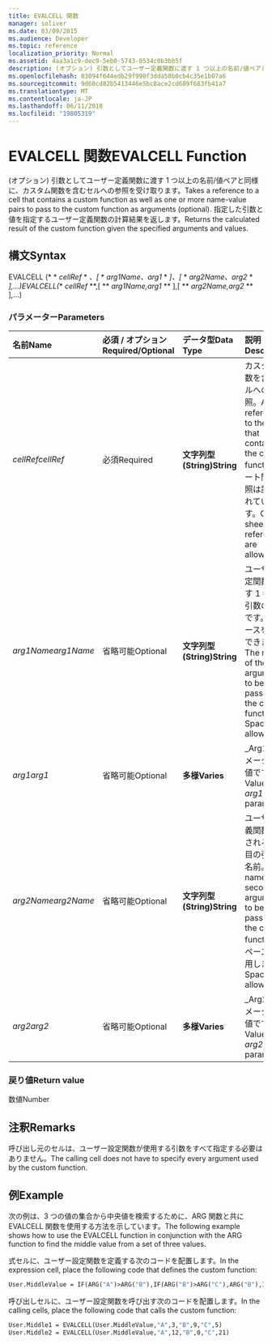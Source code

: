 ```yaml
---
title: EVALCELL 関数
manager: soliver
ms.date: 03/09/2015
ms.audience: Developer
ms.topic: reference
localization_priority: Normal
ms.assetid: 4aa3a1c9-dec9-5eb0-5743-0534c0b3bb5f
description: (オプション) 引数としてユーザー定義関数に渡す 1 つ以上の名前/値ペアと同様に、カスタム関数を含むセルへの参照を受け取ります。 指定した引数と値を指定するユーザー定義関数の計算結果を返します。
ms.openlocfilehash: 03094f644edb29f990f3dda50b0cb4c35e1b07a6
ms.sourcegitcommit: 9d60cd82b5413446e5bc8ace2cd689f683fb41a7
ms.translationtype: MT
ms.contentlocale: ja-JP
ms.lasthandoff: 06/11/2018
ms.locfileid: "19805319"
---
```

# <a name="evalcell-function"></a><span data-ttu-id="17694-104">EVALCELL 関数</span><span class="sxs-lookup"><span data-stu-id="17694-104">EVALCELL Function</span></span>

<span data-ttu-id="17694-105">(オプション) 引数としてユーザー定義関数に渡す 1 つ以上の名前/値ペアと同様に、カスタム関数を含むセルへの参照を受け取ります。</span><span class="sxs-lookup"><span data-stu-id="17694-105">Takes a reference to a cell that contains a custom function as well as one or more name-value pairs to pass to the custom function as arguments (optional).</span></span> <span data-ttu-id="17694-106">指定した引数と値を指定するユーザー定義関数の計算結果を返します。</span><span class="sxs-lookup"><span data-stu-id="17694-106">Returns the calculated result of the custom function given the specified arguments and values.</span></span>
  
## <a name="syntax"></a><span data-ttu-id="17694-107">構文</span><span class="sxs-lookup"><span data-stu-id="17694-107">Syntax</span></span>

<span data-ttu-id="17694-108">EVALCELL (* * *cellRef* * *、[* * *arg1Name、arg1* * *]、[* * *arg2Name、arg2* * *],...)</span><span class="sxs-lookup"><span data-stu-id="17694-108">EVALCELL(** *cellRef* **,[ ** *arg1Name,arg1* ** ],[ ** *arg2Name,arg2* ** ],…)</span></span> 
  
### <a name="parameters"></a><span data-ttu-id="17694-109">パラメーター</span><span class="sxs-lookup"><span data-stu-id="17694-109">Parameters</span></span>

|<span data-ttu-id="17694-110">**名前**</span><span class="sxs-lookup"><span data-stu-id="17694-110">**Name**</span></span>|<span data-ttu-id="17694-111">**必須 / オプション**</span><span class="sxs-lookup"><span data-stu-id="17694-111">**Required/Optional**</span></span>|<span data-ttu-id="17694-112">**データ型**</span><span class="sxs-lookup"><span data-stu-id="17694-112">**Data Type**</span></span>|<span data-ttu-id="17694-113">**説明**</span><span class="sxs-lookup"><span data-stu-id="17694-113">**Description**</span></span>|
|:-----|:-----|:-----|:-----|
| <span data-ttu-id="17694-114">_cellRef_</span><span class="sxs-lookup"><span data-stu-id="17694-114">_cellRef_</span></span> <br/> |<span data-ttu-id="17694-115">必須</span><span class="sxs-lookup"><span data-stu-id="17694-115">Required</span></span>  <br/> |<span data-ttu-id="17694-116">**文字列型 (String)**</span><span class="sxs-lookup"><span data-stu-id="17694-116">**String**</span></span> <br/> |<span data-ttu-id="17694-117">カスタム関数を含むセルへの参照。</span><span class="sxs-lookup"><span data-stu-id="17694-117">A reference to the cell that contains the custom function.</span></span> <span data-ttu-id="17694-118">シート間の参照は許可されています。</span><span class="sxs-lookup"><span data-stu-id="17694-118">Cross-sheet references are allowed.</span></span>  <br/> |
| <span data-ttu-id="17694-119">_arg1Name_</span><span class="sxs-lookup"><span data-stu-id="17694-119">_arg1Name_</span></span> <br/> |<span data-ttu-id="17694-120">省略可能</span><span class="sxs-lookup"><span data-stu-id="17694-120">Optional</span></span>  <br/> |<span data-ttu-id="17694-121">**文字列型 (String)**</span><span class="sxs-lookup"><span data-stu-id="17694-121">**String**</span></span> <br/> |<span data-ttu-id="17694-p104">ユーザー設定関数に渡す 1 番目の引数の名前です。スペースを使用できます。</span><span class="sxs-lookup"><span data-stu-id="17694-p104">The name of the first argument to be passed to the custom function. Spaces are allowed.</span></span>  <br/> |
| <span data-ttu-id="17694-124">_arg1_</span><span class="sxs-lookup"><span data-stu-id="17694-124">_arg1_</span></span> <br/> |<span data-ttu-id="17694-125">省略可能</span><span class="sxs-lookup"><span data-stu-id="17694-125">Optional</span></span>  <br/> |<span data-ttu-id="17694-126">**多様**</span><span class="sxs-lookup"><span data-stu-id="17694-126">**Varies**</span></span> <br/> |<span data-ttu-id="17694-127">_Arg1_パラメーターの値です。</span><span class="sxs-lookup"><span data-stu-id="17694-127">Value of the  _arg1_ parameter.</span></span>  <br/> |
| <span data-ttu-id="17694-128">_arg2Name_</span><span class="sxs-lookup"><span data-stu-id="17694-128">_arg2Name_</span></span> <br/> |<span data-ttu-id="17694-129">省略可能</span><span class="sxs-lookup"><span data-stu-id="17694-129">Optional</span></span>  <br/> |<span data-ttu-id="17694-130">**文字列型 (String)**</span><span class="sxs-lookup"><span data-stu-id="17694-130">**String**</span></span> <br/> |<span data-ttu-id="17694-131">ユーザー定義関数に渡される 2 番目の引数の名前。</span><span class="sxs-lookup"><span data-stu-id="17694-131">The name of the second argument to be passed to the custom function.</span></span> <span data-ttu-id="17694-132">スペースを使用します。</span><span class="sxs-lookup"><span data-stu-id="17694-132">Spaces are allowed.</span></span>  <br/> |
| <span data-ttu-id="17694-133">_arg2_</span><span class="sxs-lookup"><span data-stu-id="17694-133">_arg2_</span></span> <br/> |<span data-ttu-id="17694-134">省略可能</span><span class="sxs-lookup"><span data-stu-id="17694-134">Optional</span></span>  <br/> |<span data-ttu-id="17694-135">**多様**</span><span class="sxs-lookup"><span data-stu-id="17694-135">**Varies**</span></span> <br/> |<span data-ttu-id="17694-136">_Arg2_パラメーターの値です。</span><span class="sxs-lookup"><span data-stu-id="17694-136">Value of the  _arg2_ parameter.</span></span>  <br/> |
   
### <a name="return-value"></a><span data-ttu-id="17694-137">戻り値</span><span class="sxs-lookup"><span data-stu-id="17694-137">Return value</span></span>

<span data-ttu-id="17694-138">数値</span><span class="sxs-lookup"><span data-stu-id="17694-138">Number</span></span>
  
## <a name="remarks"></a><span data-ttu-id="17694-139">注釈</span><span class="sxs-lookup"><span data-stu-id="17694-139">Remarks</span></span>

<span data-ttu-id="17694-140">呼び出し元のセルは、ユーザー設定関数が使用する引数をすべて指定する必要はありません。</span><span class="sxs-lookup"><span data-stu-id="17694-140">The calling cell does not have to specify every argument used by the custom function.</span></span> 
  
## <a name="example"></a><span data-ttu-id="17694-141">例</span><span class="sxs-lookup"><span data-stu-id="17694-141">Example</span></span>

<span data-ttu-id="17694-142">次の例は、3 つの値の集合から中央値を検索するために、ARG 関数と共に EVALCELL 関数を使用する方法を示しています。</span><span class="sxs-lookup"><span data-stu-id="17694-142">The following example shows how to use the EVALCELL function in conjunction with the ARG function to find the middle value from a set of three values.</span></span> 
  
<span data-ttu-id="17694-143">式セルに、ユーザー設定関数を定義する次のコードを配置します。</span><span class="sxs-lookup"><span data-stu-id="17694-143">In the expression cell, place the following code that defines the custom function:</span></span> 
  
```vb
User.MiddleValue = IF(ARG("A")>ARG("B"),IF(ARG("B")>ARG("C"),ARG("B"),IF(ARG("A")>ARG("C"),ARG("C"),ARG("A"))),IF(ARG("A")>ARG("C"),ARG("A"),IF(ARG("B")>ARG("C"),ARG("C"),ARG("B"))))
```

<span data-ttu-id="17694-144">呼び出しセルに、ユーザー設定関数を呼び出す次のコードを配置します。</span><span class="sxs-lookup"><span data-stu-id="17694-144">In the calling cells, place the following code that calls the custom function:</span></span>
  
```vb
User.Middle1 = EVALCELL(User.MiddleValue,"A",3,"B",9,"C",5) 
User.Middle2 = EVALCELL(User.MiddleValue,"A",12,"B",0,"C",21) 

```


